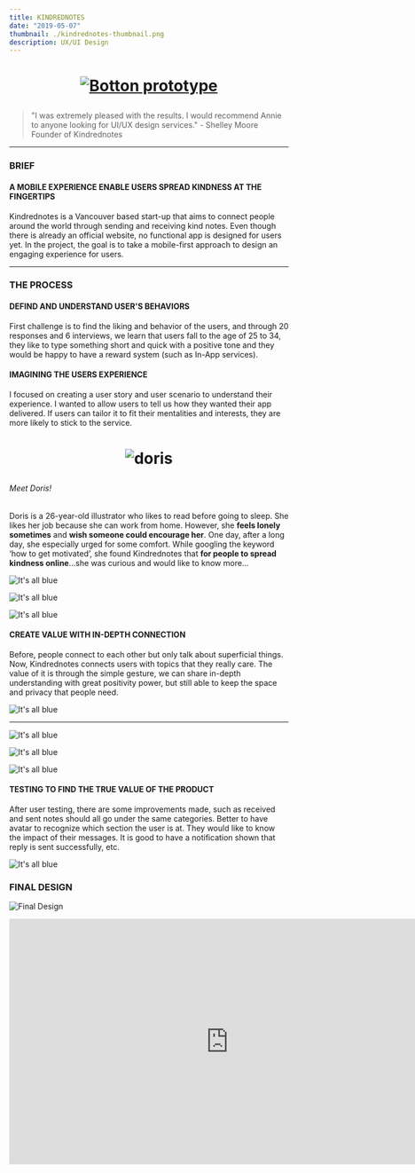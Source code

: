 ```yaml
---
title: KINDREDNOTES
date: "2019-05-07"
thumbnail: ./kindrednotes-thumbnail.png
description: UX/UI Design
---
```


<h1 align="center">

[![Botton prototype](./botton-click-prototype.svg)](https://www.youtube.com/watch?v=WAA0SimkEZs&feature=youtu.be)

</h1>

> "I was extremely pleased with the results. I would recommend Annie to anyone looking for UI/UX design services." - Shelley Moore Founder of Kindrednotes

---

### BRIEF

#### A MOBILE EXPERIENCE ENABLE USERS SPREAD KINDNESS AT THE FINGERTIPS

Kindrednotes is a Vancouver based start-up that aims to connect people around the world through sending and receiving kind notes. Even though there is already an official website, no functional app is designed for users yet. In the project, the goal is to take a mobile-first approach to design an engaging experience for users.

---

### THE PROCESS

#### DEFIND AND UNDERSTAND USER'S BEHAVIORS

First challenge is to find the liking and behavior of the users, and through 20 responses and 6 interviews, we learn that users fall to the age of 25 to 34, they like to type something short and quick with a positive tone and they would be happy to have a reward system (such as In-App services).

#### IMAGINING THE USERS EXPERIENCE

I focused on creating a user story and user scenario to understand their experience. I wanted to allow users to tell us how they wanted their app delivered. If users can tailor it to fit their mentalities and interests, they are more likely to stick to the service.

<h1 align="center">

![doris](/doris-thumbnail.png)

</h1>

###### Meet Doris!

Doris is a 26-year-old illustrator who likes to read before going to sleep. She likes her job because she can work from home. However, she **feels lonely sometimes** and **wish someone could encourage her**. One day, after a long day, she especially urged for some comfort. While googling the keyword ‘how to get motivated’, she found Kindrednotes that **for people to spread kindness online**...she was curious and would like to know more...

<div class="kg-card kg-image-card kg-width-wide">

![It's all blue](./user-scenario-1.png)

</div>

<div class="kg-card kg-image-card kg-width-wide">

![It's all blue](./user-scenario-2.png)

</div>

<div class="kg-card kg-image-card kg-width-wide">

![It's all blue](./user-scenario-3.png)

</div>

#### CREATE VALUE WITH IN-DEPTH CONNECTION

Before, people connect to each other but only talk about superficial things. Now, Kindrednotes connects users with topics that they really care. The value of it is through the simple gesture, we can share in-depth understanding with great positivity power, but still able to keep the space and privacy that people need.

<div class="kg-card kg-image-card kg-width-wide">

![It's all blue](./illustration.png)

</div>

---

<div class="kg-card kg-image-card kg-width-wide">

![It's all blue](./IA.png)

</div>

<div class="kg-card kg-image-card kg-width-wide">

![It's all blue](./MVP.png)

</div>

<div class="kg-card kg-image-card kg-width-wide">

![It's all blue](./wireframes-2.png)

</div>

#### TESTING TO FIND THE TRUE VALUE OF THE PRODUCT

After user testing, there are some improvements made, such as received and sent notes should all go under the same categories. Better to have avatar to recognize which section the user is at. They would like to know the impact of their messages. It is good to have a notification shown that reply is sent successfully, etc.

<div class="kg-card kg-image-card kg-width-wide">

![It's all blue](./testing.png)

</div>

### FINAL DESIGN

<div class="kg-card kg-image-card">

![Final Design](./kindrednotes040.png)

</div>

<iframe frameborder="0" scrolling="no" marginheight="0" marginwidth="0"width="788.54" height="443" type="text/html" src="https://www.youtube.com/embed/WAA0SimkEZs?autoplay=0&fs=0&iv_load_policy=3&showinfo=0&rel=0&cc_load_policy=0&start=0&end=0&origin=https://youtubeembedcode.com"><div><small><a href="https://youtubeembedcode.com/en">youtubeembedcode en</a></small></div><div><small><a href="http://add-link-exchange.com">Add-link-exchange</a></small></div><div><small><a href="https://youtubeembedcode.com/de/">youtubeembedcode de</a></small></div><div><small><a href="http://add-link-exchange.com">add-link-Exchange</a></small></div><div><small><a href="https://youtubeembedcode.com/de/">youtubeembedcode.com/de/</a></small></div><div><small><a href="http://add-link-exchange.com">www://add-link-exchange.com</a></small></div><div><small><a href="https://youtubeembedcode.com/en">youtubeembedcode.com/en/</a></small></div><div><small><a href="http://add-link-exchange.com">w://add-link-exchange.com</a></small></div><div><small><a href="https://youtubeembedcode.com/es/">youtubeembedcode es</a></small></div><div><small><a href="http://add-link-exchange.com">www://add-link-exchange.com</a></small></div><div><small><a href="https://youtubeembedcode.com/de/">youtubeembedcode de</a></small></div><div><small><a href="http://add-link-exchange.com">www://add-link-exchange.com</a></small></div></iframe>
